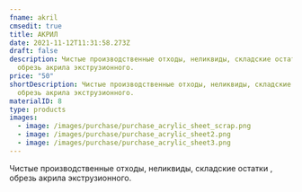```yaml
---
fname: akril
cmsedit: true
title: АКРИЛ
date: 2021-11-12T11:31:58.273Z
draft: false
description: Чистые производственные отходы, неликвиды, складские остатки ,
  обрезь акрила экструзионного.
price: "50"
shortDescription: Чистые производственные отходы, неликвиды, складские остатки ,
  обрезь акрила экструзионного.
materialID: 8
type: products
images:
  - image: /images/purchase/purchase_acrylic_sheet_scrap.png
  - image: /images/purchase/purchase_acrylic_sheet2.png
  - image: /images/purchase/purchase_acrylic_sheet3.png
---
```

Чистые производственные отходы, неликвиды, складские остатки , обрезь акрила экструзионного.